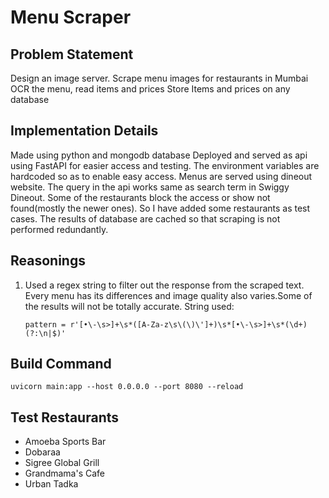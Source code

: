 # Menu Scraper

## Problem Statement
Design an image server.
Scrape menu images for restaurants in Mumbai
OCR the menu, read items and prices
Store Items and prices on any database

## Implementation Details
Made using python and mongodb database
Deployed and served as api using FastAPI for easier access and testing.
The environment variables are hardcoded so as to enable easy access.
Menus are served using dineout website.
The query in the api works same as search term in Swiggy Dineout.
Some of the restaurants block the access or show not found(mostly the newer ones). So I have added some restaurants as test cases.
The results of database are cached so that scraping is not performed redundantly.

## Reasonings
1. Used a regex string to filter out the response from the scraped text. Every menu has its differences and image quality also varies.Some of the results will not be totally accurate.
    String used:
    ```
    pattern = r'[•\-\s>]+\s*([A-Za-z\s\(\)\']+)\s*[•\-\s>]+\s*(\d+)(?:\n|$)'
    ```


## Build Command
```
uvicorn main:app --host 0.0.0.0 --port 8080 --reload 
```



## Test Restaurants
- Amoeba Sports Bar
- Dobaraa
- Sigree Global Grill
- Grandmama's Cafe
- Urban Tadka
